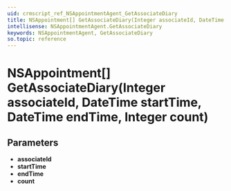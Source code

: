 ```yaml
---
uid: crmscript_ref_NSAppointmentAgent_GetAssociateDiary
title: NSAppointment[] GetAssociateDiary(Integer associateId, DateTime startTime, DateTime endTime, Integer count)
intellisense: NSAppointmentAgent.GetAssociateDiary
keywords: NSAppointmentAgent, GetAssociateDiary
so.topic: reference
---
```


# NSAppointment[] GetAssociateDiary(Integer associateId, DateTime startTime, DateTime endTime, Integer count)

## Parameters

* **associateId** 
* **startTime** 
* **endTime** 
* **count** 
